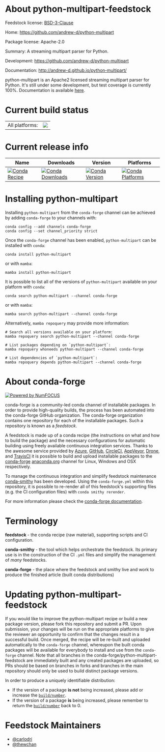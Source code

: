 About python-multipart-feedstock
================================

Feedstock license: [BSD-3-Clause](https://github.com/conda-forge/python-multipart-feedstock/blob/main/LICENSE.txt)

Home: https://github.com/andrew-d/python-multipart

Package license: Apache-2.0

Summary: A streaming multipart parser for Python.

Development: https://github.com/andrew-d/python-multipart

Documentation: http://andrew-d.github.io/python-multipart/

python-multipart is an Apache2 licensed streaming multipart parser for Python.
It's still under some development, but test coverage is currently 100%.
Documentation is available [here](http://andrew-d.github.io/python-multipart/).


Current build status
====================


<table><tr><td>All platforms:</td>
    <td>
      <a href="https://dev.azure.com/conda-forge/feedstock-builds/_build/latest?definitionId=4826&branchName=main">
        <img src="https://dev.azure.com/conda-forge/feedstock-builds/_apis/build/status/python-multipart-feedstock?branchName=main">
      </a>
    </td>
  </tr>
</table>

Current release info
====================

| Name | Downloads | Version | Platforms |
| --- | --- | --- | --- |
| [![Conda Recipe](https://img.shields.io/badge/recipe-python--multipart-green.svg)](https://anaconda.org/conda-forge/python-multipart) | [![Conda Downloads](https://img.shields.io/conda/dn/conda-forge/python-multipart.svg)](https://anaconda.org/conda-forge/python-multipart) | [![Conda Version](https://img.shields.io/conda/vn/conda-forge/python-multipart.svg)](https://anaconda.org/conda-forge/python-multipart) | [![Conda Platforms](https://img.shields.io/conda/pn/conda-forge/python-multipart.svg)](https://anaconda.org/conda-forge/python-multipart) |

Installing python-multipart
===========================

Installing `python-multipart` from the `conda-forge` channel can be achieved by adding `conda-forge` to your channels with:

```
conda config --add channels conda-forge
conda config --set channel_priority strict
```

Once the `conda-forge` channel has been enabled, `python-multipart` can be installed with `conda`:

```
conda install python-multipart
```

or with `mamba`:

```
mamba install python-multipart
```

It is possible to list all of the versions of `python-multipart` available on your platform with `conda`:

```
conda search python-multipart --channel conda-forge
```

or with `mamba`:

```
mamba search python-multipart --channel conda-forge
```

Alternatively, `mamba repoquery` may provide more information:

```
# Search all versions available on your platform:
mamba repoquery search python-multipart --channel conda-forge

# List packages depending on `python-multipart`:
mamba repoquery whoneeds python-multipart --channel conda-forge

# List dependencies of `python-multipart`:
mamba repoquery depends python-multipart --channel conda-forge
```


About conda-forge
=================

[![Powered by
NumFOCUS](https://img.shields.io/badge/powered%20by-NumFOCUS-orange.svg?style=flat&colorA=E1523D&colorB=007D8A)](https://numfocus.org)

conda-forge is a community-led conda channel of installable packages.
In order to provide high-quality builds, the process has been automated into the
conda-forge GitHub organization. The conda-forge organization contains one repository
for each of the installable packages. Such a repository is known as a *feedstock*.

A feedstock is made up of a conda recipe (the instructions on what and how to build
the package) and the necessary configurations for automatic building using freely
available continuous integration services. Thanks to the awesome service provided by
[Azure](https://azure.microsoft.com/en-us/services/devops/), [GitHub](https://github.com/),
[CircleCI](https://circleci.com/), [AppVeyor](https://www.appveyor.com/),
[Drone](https://cloud.drone.io/welcome), and [TravisCI](https://travis-ci.com/)
it is possible to build and upload installable packages to the
[conda-forge](https://anaconda.org/conda-forge) [anaconda.org](https://anaconda.org/)
channel for Linux, Windows and OSX respectively.

To manage the continuous integration and simplify feedstock maintenance
[conda-smithy](https://github.com/conda-forge/conda-smithy) has been developed.
Using the ``conda-forge.yml`` within this repository, it is possible to re-render all of
this feedstock's supporting files (e.g. the CI configuration files) with ``conda smithy rerender``.

For more information please check the [conda-forge documentation](https://conda-forge.org/docs/).

Terminology
===========

**feedstock** - the conda recipe (raw material), supporting scripts and CI configuration.

**conda-smithy** - the tool which helps orchestrate the feedstock.
                   Its primary use is in the construction of the CI ``.yml`` files
                   and simplify the management of *many* feedstocks.

**conda-forge** - the place where the feedstock and smithy live and work to
                  produce the finished article (built conda distributions)


Updating python-multipart-feedstock
===================================

If you would like to improve the python-multipart recipe or build a new
package version, please fork this repository and submit a PR. Upon submission,
your changes will be run on the appropriate platforms to give the reviewer an
opportunity to confirm that the changes result in a successful build. Once
merged, the recipe will be re-built and uploaded automatically to the
`conda-forge` channel, whereupon the built conda packages will be available for
everybody to install and use from the `conda-forge` channel.
Note that all branches in the conda-forge/python-multipart-feedstock are
immediately built and any created packages are uploaded, so PRs should be based
on branches in forks and branches in the main repository should only be used to
build distinct package versions.

In order to produce a uniquely identifiable distribution:
 * If the version of a package **is not** being increased, please add or increase
   the [``build/number``](https://docs.conda.io/projects/conda-build/en/latest/resources/define-metadata.html#build-number-and-string).
 * If the version of a package **is** being increased, please remember to return
   the [``build/number``](https://docs.conda.io/projects/conda-build/en/latest/resources/define-metadata.html#build-number-and-string)
   back to 0.

Feedstock Maintainers
=====================

* [@carlodri](https://github.com/carlodri/)
* [@thewchan](https://github.com/thewchan/)

